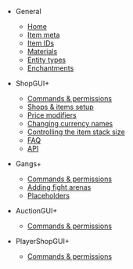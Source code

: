 - General

  - [Home](/)
  - [Item meta](item-meta.md)
  - [Item IDs](item-ids.md)
  - [Materials](materials.md)
  - [Entity types](entity-types.md)
  - [Enchantments](enchantments.md)

- ShopGUI+

  - [Commands & permissions](shopgui/commands-permissions)
  - [Shops & items setup](shopgui/shops-items-setup)
  - [Price modifiers](shopgui/price-modifiers)
  - [Changing currency names](shopgui/currency-names)
  - [Controlling the item stack size](shopgui/stack-size)
  - [FAQ](shopgui/faq)
  - [API](shopgui/api)
  
- Gangs+

  - [Commands & permissions](gangs/commands-permissions)
  - [Adding fight arenas](gangs/fight-arenas)
  - [Placeholders](gangs/placeholders)
  
- AuctionGUI+

  - [Commands & permissions](auctiongui/commands-permissions)
  
- PlayerShopGUI+

  - [Commands & permissions](playershopgui/commands-permissions)
